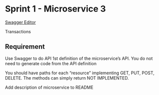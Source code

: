 # Sprint 1 - Microservice 3

[Swagger Editor](https://editor.swagger.io/)

Transactions

## Requirement

Use Swagger to do API 1st definition of the microservice’s API. You do not need to generate code from the API definition

You should have paths for each “resource” implementing GET, PUT, POST, DELETE. The methods can simply return NOT IMPLEMENTED.

Add description of microservice to README

